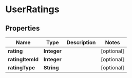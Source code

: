 
# UserRatings

## Properties
Name | Type | Description | Notes
------------ | ------------- | ------------- | -------------
**rating** | **Integer** |  |  [optional]
**ratingItemId** | **Integer** |  |  [optional]
**ratingType** | **String** |  |  [optional]



